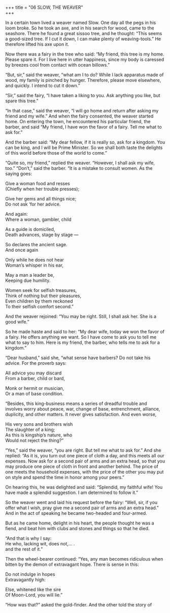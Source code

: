 +++
title = "06 SLOW, THE WEAVER"  
+++

In a certain town lived a weaver named Slow. One day all the pegs in his loom broke. So he took an axe, and in his search for wood, came to the seashore. There he found a great sissoo tree, and he thought: “This seems a good-sized tree. If I cut it down, I can make plenty of weaving-tools.” He therefore lifted his axe upon it.

Now there was a fairy in the tree who said: “My friend, this tree is my home. Please spare it. For I live here in utter happiness, since my body is caressed by breezes cool from contact with ocean billows.”

“But, sir,” said the weaver, “what am I to do? While I lack apparatus made of wood, my family is pinched by hunger. Therefore, please move elsewhere, and quickly. I intend to cut it down.”

“Sir,” said the fairy, “I have taken a liking to you. Ask anything you like, but spare this tree.”

“In that case,” said the weaver, “I will go home and return after asking my friend and my wife.” And when the fairy consented, the weaver started home. On entering the town, he encountered his particular friend, the barber, and said “My friend, I have won the favor of a fairy. Tell me what to ask for.”

And the barber said: “My dear fellow, if it is really so, ask for a kingdom. You can be king, and I will be Prime Minister. So we shall both taste the delights of this world before those of the world to come.”

“Quite so, my friend,” replied the weaver. “However, I shall ask my wife, too.” “Don’t,” said the barber. “It is a mistake to consult women. As the saying goes:

Give a woman food and resses  
\(Chiefly when her trouble presses\);

Give her gems and all things nice;  
Do not ask ‘for her advice.

And again:  
Where a woman, gambler, child

As a guide is domiciled,  
Death advances, stage by stage —

So declares the ancient sage.  
And once again

Only while he does not hear  
Woman’s whisper in his ear,

May a man a leader be,  
Keeping due humility.

Women seek for selfish treasures,  
Think of nothing but their pleasures,  
Even children by them reckoned  
To their selfish comfort second.”

And the weaver rejoined: “You may be right. Still, I shall ask her. She is a good wife.”

So he made haste and said to her: “My dear wife, today we won the favor of a fairy. He offers anything we want. So I have come to ask you to tell me what to say to him. Here is my friend, the barber, who tells me to ask for a kingdom.”

“Dear husband,” said she, “what sense have barbers? Do not take his advice. For the proverb says:

All advice you may discard  
From a barber, child or bard,

Monk or hermit or musician,  
Or a man of base condition.

“Besides, this king-business means a series of dreadful trouble and involves worry about peace, war, change of base, entrenchment, alliance, duplicity, and other matters. It never gives satisfaction. And even worse,

His very sons and brothers wish  
The slaughter of a king;  
As this is kingship’s nature, who  
Would not reject the thing?”

“Yes,” said the weaver, “you are right. But tell me what to ask for.” And she replied: “As it is, you turn out one piece of cloth a day, and this meets all our expenses. Now ask for a second pair of arms and an extra head, so that you may produce one piece of cloth in front and another behind. The price of one meets the household expenses, with the price of the other you may put on style and spend the time in honor among your peers.”

On hearing this, he was delighted and said: “Splendid, my faithful wife\! You have made a splendid suggestion. I am determined to follow it.”

So the weaver went and laid his request before the fairy: “Well, sir, if you offer what I wish, pray give me a second pair of arms and an extra head.” And in the act of speaking he became two-headed and four-armed.

But as he came home, delight in his heart, the people thought he was a fiend, and beat him with clubs and stones and things so that he died.

“And that is why I say:  
He who, lacking wit, does not,… .  
and the rest of it.”

Then the wheel-bearer continued: “Yes, any man becomes ridiculous when bitten by the demon of extravagant hope. There is sense in this:

Do not indulge in hopes  
Extravagantly high:

Else, whitened like the sire  
Of Moon-Lord, you will lie.”

“How was that?” asked the gold-finder. And the other told the story of
